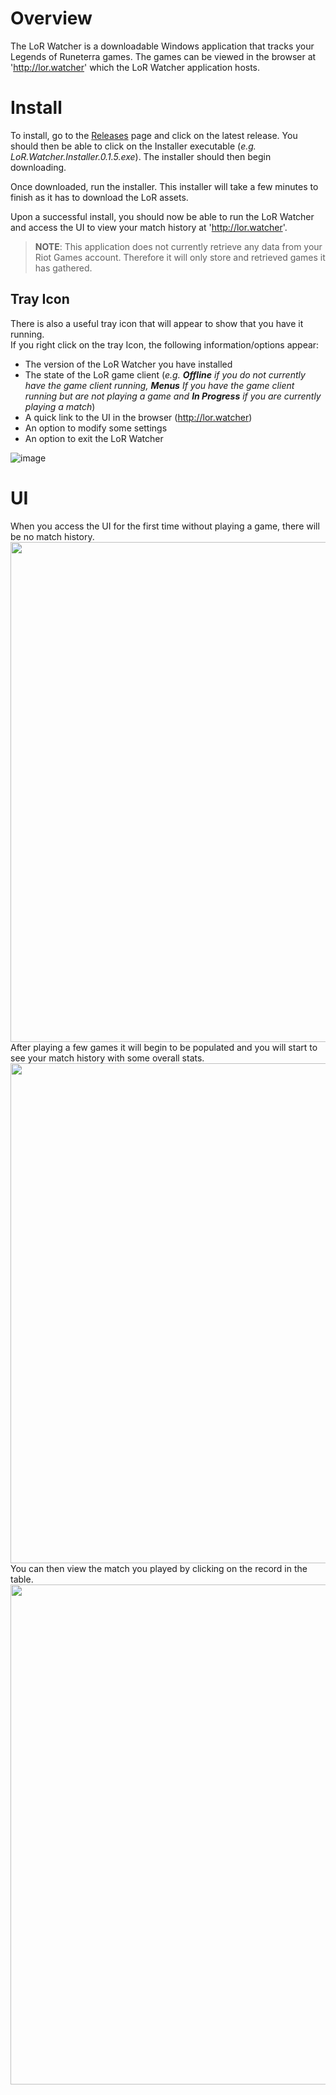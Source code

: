 # Overview

The LoR Watcher is a downloadable Windows application that tracks your Legends of Runeterra games. The games can be viewed in the browser at 'http://lor.watcher'
which the LoR Watcher application hosts.

# Install
To install, go to the [Releases](https://github.com/Marcus-Smallman/LoRWatcher/releases) page and click on the latest release.
You should then be able to click on the Installer executable (*e.g. LoR.Watcher.Installer.0.1.5.exe*).
The installer should then begin downloading.

Once downloaded, run the installer. This installer will take a few minutes to finish as it has to download the LoR assets.

Upon a successful install, you should now be able to run the LoR Watcher and access the UI to view your match history at 'http://lor.watcher'.

> **NOTE**: This application does not currently retrieve any data from your Riot Games account. Therefore it will only store and retrieved games it has gathered.

## Tray Icon
There is also a useful tray icon that will appear to show that you have it running.  
If you right click on the tray Icon, the following information/options appear:
 - The version of the LoR Watcher you have installed
 - The state of the LoR game client (*e.g. **Offline** if you do not currently have the game client running,
 **Menus** If you have the game client running but are not playing a game
and **In Progress** if you are currently playing a match*)
 - A quick link to the UI in the browser (http://lor.watcher)
 - An option to modify some settings
 - An option to exit the LoR Watcher
 
 ![image](https://user-images.githubusercontent.com/10182314/187091008-6eb3398a-5109-4792-a3cd-09eb019a89c7.png)

# UI
When you access the UI for the first time without playing a game, there will be no match history.  
<img src="https://user-images.githubusercontent.com/10182314/187091200-142139ac-aa1d-4095-81cb-6c008afaafcf.png" width="800">  
After playing a few games it will begin to be populated and you will start to see your match history with some overall stats.  
<img src="https://user-images.githubusercontent.com/10182314/187091348-5e9bc63d-dca4-4219-8dfc-36afbf96e827.png" width="800">  
You can then view the match you played by clicking on the record in the table.  
<img src="https://user-images.githubusercontent.com/10182314/187091440-723f5d0b-9073-4ce7-a438-5a4e13a16766.png" width="800">  

